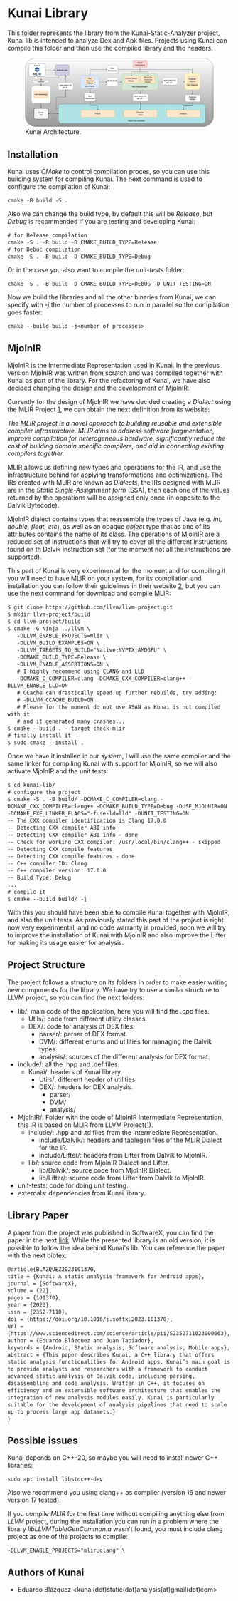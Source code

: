 # Kunai Library

This folder represents the library from the Kunai-Static-Analyzer project, Kunai lib is intended to analyze Dex and Apk files. Projects using Kunai can compile this folder and then use the compiled library and the headers.


<figure>
<a href="../images/Kunai-arch.png"><img src="../images/Kunai-arch.png"></a>
<figcaption>Kunai Architecture.</figcaption>
</figure>



## Installation

Kunai uses *CMake* to control compilation proces, so you can use this building system for compiling Kunai. The next command is used to configure the compilation of Kunai:

```console
cmake -B build -S .
```

Also we can change the build type, by default this will be *Release*, but *Debug* is recommended if you are testing and developing Kunai:

```console
# for Release compilation
cmake -S . -B build -D CMAKE_BUILD_TYPE=Release
# for Debuc compilation
cmake -S . -B build -D CMAKE_BUILD_TYPE=Debug
```

Or in the case you also want to compile the *unit-tests* folder:

```console
cmake -S . -B build -D CMAKE_BUILD_TYPE=DEBUG -D UNIT_TESTING=ON
```

Now we build the libraries and all the other binaries from Kunai, we can specify with *-j* the number of processes to run in parallel so the compilation goes faster:

```console
cmake --build build -j<number of processes>
```

## MjolnIR

MjolnIR is the Intermediate Representation used in Kunai. In the previous version MjolnIR was written from scratch and was compiled together with Kunai as part of the library. For the refactoring of Kunai, we have also decided changing the design and the development of MjolnIR.

Currently for the design of MjolnIR we have decided creating a *Dialect* using the MLIR Project [1], we can obtain the next definition from its website:

*The MLIR project is a novel approach to building reusable and extensible compiler infrastructure. MLIR aims to address software fragmentation, improve compilation for heterogeneous hardware, significantly reduce the cost of building domain specific compilers, and aid in connecting existing compilers together.*

MLIR allows us defining new types and operations for the IR, and use the infrastructure behind for applying transformations and optimizations. The IRs created with MLIR are known as *Dialects*, the IRs designed with MLIR are in the *Static Single-Assignment form* (SSA), then each one of the values returned by the operations will be assigned only once (in opposite to the Dalvik Bytecode).

MjolnIR dialect contains types that reassemble the types of Java (e.g. *int, double, float, etc*), as well as an opaque *object* type that as one of its attributes contains the name of its class. The operations of MjolnIR are a reduced set of instructions that will try to cover all the different instructions found on th Dalvik instruction set (for the moment not all the instructions are supported).

This part of Kunai is very experimental for the moment and for compiling it you will need to have MLIR on your system, for its compilation and installation you can follow their guidelines in their website [2], but you can use the next command for download and compile MLIR:

```console
$ git clone https://github.com/llvm/llvm-project.git
$ mkdir llvm-project/build
$ cd llvm-project/build
$ cmake -G Ninja ../llvm \
   -DLLVM_ENABLE_PROJECTS=mlir \
   -DLLVM_BUILD_EXAMPLES=ON \
   -DLLVM_TARGETS_TO_BUILD="Native;NVPTX;AMDGPU" \
   -DCMAKE_BUILD_TYPE=Release \
   -DLLVM_ENABLE_ASSERTIONS=ON \
   # I highly recommend using CLANG and LLD
   -DCMAKE_C_COMPILER=clang -DCMAKE_CXX_COMPILER=clang++ -DLLVM_ENABLE_LLD=ON
   # CCache can drastically speed up further rebuilds, try adding:
   # -DLLVM_CCACHE_BUILD=ON
   # Please for the moment do not use ASAN as Kunai is not compiled with it
   # and it generated many crashes...
$ cmake --build . --target check-mlir
# finally install it
$ sudo cmake --install .
```

Once we have it installed in our system, I will use the same compiler and the same linker for compiling Kunai with support for MjolnIR, so we will also activate MjolnIR and the unit tests:

```console
$ cd kunai-lib/
# configure the project
$ cmake -S . -B build/ -DCMAKE_C_COMPILER=clang -DCMAKE_CXX_COMPILER=clang++ -DCMAKE_BUILD_TYPE=Debug -DUSE_MJOLNIR=ON -DCMAKE_EXE_LINKER_FLAGS="-fuse-ld=lld" -DUNIT_TESTING=ON
-- The CXX compiler identification is Clang 17.0.0
-- Detecting CXX compiler ABI info
-- Detecting CXX compiler ABI info - done
-- Check for working CXX compiler: /usr/local/bin/clang++ - skipped
-- Detecting CXX compile features
-- Detecting CXX compile features - done
-- C++ compiler ID: Clang
-- C++ compiler version: 17.0.0
-- Build Type: Debug
...
# compile it
$ cmake --build build/ -j
```

With this you should have been able to compile Kunai together with MjolnIR, and also the unit tests. As previously stated this part of the project is right now very experimental, and no code warranty is provided, soon we will try to improve the installation of Kunai with MjolnIR and also improve the Lifter for making its usage easier for analysis.


## Project Structure

The project follows a structure on its folders in order to make easier writing new components for the library. We have try to use a similar structure to LLVM project, so you can find the next folders:

* lib/: main code of the application, here you will find the *.cpp* files.
    * Utils/: code from different utility classes.
    * DEX/: code for analysis of DEX files.
        * parser/: parser of DEX format.
        * DVM/: different enums and utilities for managing the Dalvik types.
        * analysis/: sources of the different analysis for DEX format.
* include/: all the .hpp and .def files.
    * Kunai/: headers of Kunai library.
        * Utils/: different header of utilities.
        * DEX/: headers for DEX analysis.
            * parser/
            * DVM/
            * analysis/
* MjolnIR/: Folder with the code of MjolnIR Intermediate Representation, this IR is based on MLIR from LLVM Project([1]).
    * include/: .hpp and .td files from the Intermediate Representation.
        * include/Dalvik/: headers and tablegen files of the MLIR Dialect for the IR.
        * include/Lifter/: headers from Lifter from Dalvik to MjolnIR.
    * lib/: source code from MjolnIR Dialect and Lifter.
        * lib/Dalvik/: source code from MjolnIR Dialect.
        * lib/Lifter/: source code from Lifter from Dalvik to MjolnIR.
* unit-tests: code for doing unit testing.
* externals: dependencies from Kunai library.

## Library Paper

A paper from the project was published in SoftwareX, you can find the paper in the next [link](https://www.sciencedirect.com/science/article/pii/S2352711023000663). While the presented library is an old version, it is possible to follow the idea behind Kunai's lib. You can reference the paper with the next bibtex:

```
@article{BLAZQUEZ2023101370,
title = {Kunai: A static analysis framework for Android apps},
journal = {SoftwareX},
volume = {22},
pages = {101370},
year = {2023},
issn = {2352-7110},
doi = {https://doi.org/10.1016/j.softx.2023.101370},
url = {https://www.sciencedirect.com/science/article/pii/S2352711023000663},
author = {Eduardo Blázquez and Juan Tapiador},
keywords = {Android, Static analysis, Software analysis, Mobile apps},
abstract = {This paper describes Kunai, a C++ library that offers static analysis functionalities for Android apps. Kunai’s main goal is to provide analysts and researchers with a framework to conduct advanced static analysis of Dalvik code, including parsing, disassembling and code analysis. Written in C++, it focuses on efficiency and an extensible software architecture that enables the integration of new analysis modules easily. Kunai is particularly suitable for the development of analysis pipelines that need to scale up to process large app datasets.}
}
```

## Possible issues

Kunai depends on C++-20, so maybe you will need to install newer C++ libraries:

```console
sudo apt install libstdc++-dev
```

Also we recommend you using clang++ as compiler (version 16 and newer version 17 tested).

If you compile *MLIR* for the first time without compiling anything else from *LLVM* project, during the installation you can run in a problem where the library *libLLVMTableGenCommon.a* wasn't found, you must include clang project as one of the projects to compile:

```console
-DLLVM_ENABLE_PROJECTS="mlir;clang" \
```


## Authors of Kunai

* Eduardo Blázquez <kunai(dot)static(dot)analysis(at)gmail(dot)com>


[1]: https://mlir.llvm.org/
[2]: https://mlir.llvm.org/getting_started/